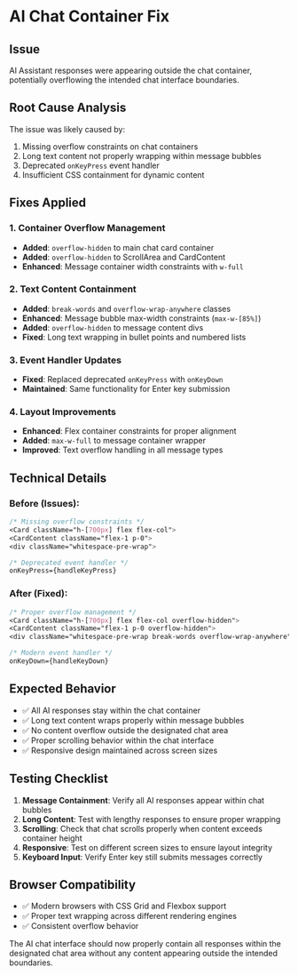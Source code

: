 # AI Chat Container Fix

## Issue
AI Assistant responses were appearing outside the chat container, potentially overflowing the intended chat interface boundaries.

## Root Cause Analysis
The issue was likely caused by:
1. Missing overflow constraints on chat containers
2. Long text content not properly wrapping within message bubbles
3. Deprecated `onKeyPress` event handler
4. Insufficient CSS containment for dynamic content

## Fixes Applied

### 1. Container Overflow Management
- **Added**: `overflow-hidden` to main chat card container
- **Added**: `overflow-hidden` to ScrollArea and CardContent
- **Enhanced**: Message container width constraints with `w-full`

### 2. Text Content Containment
- **Added**: `break-words` and `overflow-wrap-anywhere` classes
- **Enhanced**: Message bubble max-width constraints (`max-w-[85%]`)
- **Added**: `overflow-hidden` to message content divs
- **Fixed**: Long text wrapping in bullet points and numbered lists

### 3. Event Handler Updates
- **Fixed**: Replaced deprecated `onKeyPress` with `onKeyDown`
- **Maintained**: Same functionality for Enter key submission

### 4. Layout Improvements
- **Enhanced**: Flex container constraints for proper alignment
- **Added**: `max-w-full` to message container wrapper
- **Improved**: Text overflow handling in all message types

## Technical Details

### Before (Issues):
```css
/* Missing overflow constraints */
<Card className="h-[700px] flex flex-col">
<CardContent className="flex-1 p-0">
<div className="whitespace-pre-wrap">

/* Deprecated event handler */
onKeyPress={handleKeyPress}
```

### After (Fixed):
```css
/* Proper overflow management */
<Card className="h-[700px] flex flex-col overflow-hidden">
<CardContent className="flex-1 p-0 overflow-hidden">
<div className="whitespace-pre-wrap break-words overflow-wrap-anywhere">

/* Modern event handler */
onKeyDown={handleKeyDown}
```

## Expected Behavior
- ✅ All AI responses stay within the chat container
- ✅ Long text content wraps properly within message bubbles
- ✅ No content overflow outside the designated chat area
- ✅ Proper scrolling behavior within the chat interface
- ✅ Responsive design maintained across screen sizes

## Testing Checklist
1. **Message Containment**: Verify all AI responses appear within chat bubbles
2. **Long Content**: Test with lengthy responses to ensure proper wrapping
3. **Scrolling**: Check that chat scrolls properly when content exceeds container height
4. **Responsive**: Test on different screen sizes to ensure layout integrity
5. **Keyboard Input**: Verify Enter key still submits messages correctly

## Browser Compatibility
- ✅ Modern browsers with CSS Grid and Flexbox support
- ✅ Proper text wrapping across different rendering engines
- ✅ Consistent overflow behavior

The AI chat interface should now properly contain all responses within the designated chat area without any content appearing outside the intended boundaries.